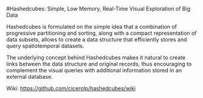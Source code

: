 #Hashedcubes: Simple, Low Memory, Real-Time Visual Exploration of Big Data

Hashedcubes is formulated on the simple idea that a combination of progressive partitioning and sorting, along with a compact representation of data subsets, allows to create a data structure that efficiently stores and query spatiotemporal datasets.

The underlying concept behind Hashedcubes makes it natural to create links between the data structure and original records, thus encouraging to complement the visual queries with additional information stored in an external database.

Wiki: https://github.com/cicerolp/hashedcubes/wiki
